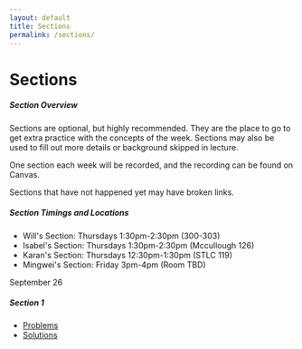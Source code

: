 ```yaml
---
layout: default
title: Sections
permalink: /sections/
---
```


# Sections

<div class="panel">
<h5 class="card-title">Section Overview</h5>
<p class="card-text">
Sections are optional, but highly recommended.  They are the place to go to get extra practice with the concepts of the week.
Sections may also be used to fill out more details or background skipped in lecture.
</p>
<p class="card-text">
One section each week will be recorded, and the recording can be found on Canvas.
</p>
<p class="card-text">
Sections that have not happened yet may have broken links.
</p>
<h5 class="card-title">Section Timings and Locations</h5>
<ul>
<li> Will's Section: Thursdays 1:30pm-2:30pm (300-303) </li>
<li> Isabel's Section: Thursdays 1:30pm-2:30pm (Mccullough 126) </li>
<li> Karan's Section: Thursdays 12:30pm-1:30pm (STLC 119) </li>
<li> Mingwei's Section: Friday 3pm-4pm (Room TBD) </li>
</ul>
</div>

<div class="card mb-4">
  <div class="card-header">
    September 26
  </div>
  <div class="card-body">
    <h5 class="card-title">Section 1</h5>
    <p class="card-text">
	<ul>
	<li> <a href="assets/sections/section1.pdf">Problems</a> </li>
	<li> <a href="assets/sections/section1_soln.pdf">Solutions</a> </li>
	</ul>
</p>
  </div>
</div>
